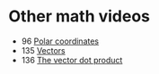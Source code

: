 # Other math videos

- 96 [Polar coordinates](polar-coordinates)
- 135 [Vectors](vectors)
- 136 [The vector dot product](vector-dot-product)
